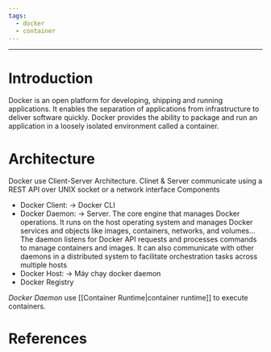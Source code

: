 ```yaml
---
tags:
  - docker
  - container
---
```

---
# Introduction

Docker is an open platform for developing, shipping and running applications. It enables the separation of applications from infrastructure to deliver software quickly. Docker provides the ability to package and run an application in a loosely isolated environment called a container.

# Architecture
Docker use Client-Server Architecture.
Clinet & Server communicate using a REST API over UNIX socket or a network interface
Components
- Docker Client: -> Docker CLI
- Docker Daemon: -> Server. The core engine that manages Docker operations. It runs on the host operating system and manages Docker services and objects like images, containers, networks, and volumes... The daemon listens for Docker API requests and processes commands to manage containers and images. It can also communicate with other daemons in a distributed system to facilitate orchestration tasks across multiple hosts
- Docker Host: -> Máy chạy docker daemon
- Docker Registry

*Docker Daemon* use [[Container Runtime|container runtime]] to execute containers.

# References